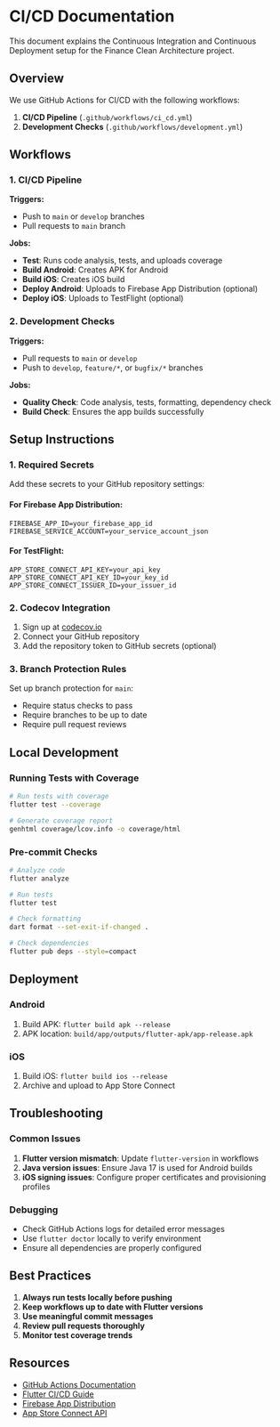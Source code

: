 # CI/CD Documentation

This document explains the Continuous Integration and Continuous Deployment setup for the Finance Clean Architecture project.

## Overview

We use GitHub Actions for CI/CD with the following workflows:

1. **CI/CD Pipeline** (`.github/workflows/ci_cd.yml`)
2. **Development Checks** (`.github/workflows/development.yml`)

## Workflows

### 1. CI/CD Pipeline

**Triggers:**
- Push to `main` or `develop` branches
- Pull requests to `main` branch

**Jobs:**
- **Test**: Runs code analysis, tests, and uploads coverage
- **Build Android**: Creates APK for Android
- **Build iOS**: Creates iOS build
- **Deploy Android**: Uploads to Firebase App Distribution (optional)
- **Deploy iOS**: Uploads to TestFlight (optional)

### 2. Development Checks

**Triggers:**
- Pull requests to `main` or `develop`
- Push to `develop`, `feature/*`, or `bugfix/*` branches

**Jobs:**
- **Quality Check**: Code analysis, tests, formatting, dependency check
- **Build Check**: Ensures the app builds successfully

## Setup Instructions

### 1. Required Secrets

Add these secrets to your GitHub repository settings:

#### For Firebase App Distribution:
```
FIREBASE_APP_ID=your_firebase_app_id
FIREBASE_SERVICE_ACCOUNT=your_service_account_json
```

#### For TestFlight:
```
APP_STORE_CONNECT_API_KEY=your_api_key
APP_STORE_CONNECT_API_KEY_ID=your_key_id
APP_STORE_CONNECT_ISSUER_ID=your_issuer_id
```

### 2. Codecov Integration

1. Sign up at [codecov.io](https://codecov.io)
2. Connect your GitHub repository
3. Add the repository token to GitHub secrets (optional)

### 3. Branch Protection Rules

Set up branch protection for `main`:
- Require status checks to pass
- Require branches to be up to date
- Require pull request reviews

## Local Development

### Running Tests with Coverage

```bash
# Run tests with coverage
flutter test --coverage

# Generate coverage report
genhtml coverage/lcov.info -o coverage/html
```

### Pre-commit Checks

```bash
# Analyze code
flutter analyze

# Run tests
flutter test

# Check formatting
dart format --set-exit-if-changed .

# Check dependencies
flutter pub deps --style=compact
```

## Deployment

### Android

1. Build APK: `flutter build apk --release`
2. APK location: `build/app/outputs/flutter-apk/app-release.apk`

### iOS

1. Build iOS: `flutter build ios --release`
2. Archive and upload to App Store Connect

## Troubleshooting

### Common Issues

1. **Flutter version mismatch**: Update `flutter-version` in workflows
2. **Java version issues**: Ensure Java 17 is used for Android builds
3. **iOS signing issues**: Configure proper certificates and provisioning profiles

### Debugging

- Check GitHub Actions logs for detailed error messages
- Use `flutter doctor` locally to verify environment
- Ensure all dependencies are properly configured

## Best Practices

1. **Always run tests locally before pushing**
2. **Keep workflows up to date with Flutter versions**
3. **Use meaningful commit messages**
4. **Review pull requests thoroughly**
5. **Monitor test coverage trends**

## Resources

- [GitHub Actions Documentation](https://docs.github.com/en/actions)
- [Flutter CI/CD Guide](https://docs.flutter.dev/deployment/ci)
- [Firebase App Distribution](https://firebase.google.com/docs/app-distribution)
- [App Store Connect API](https://developer.apple.com/documentation/appstoreconnectapi) 